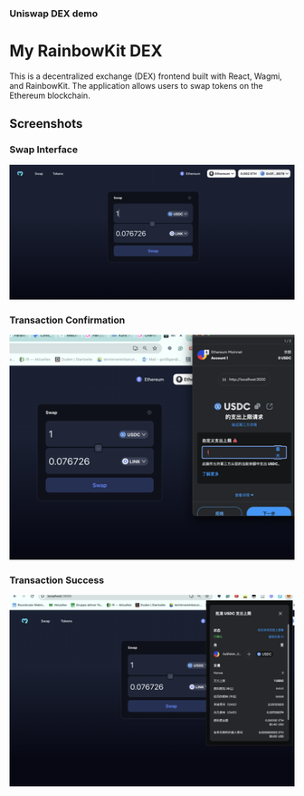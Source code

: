 ### Uniswap DEX demo

# My RainbowKit DEX

This is a decentralized exchange (DEX) frontend built with React, Wagmi, and RainbowKit. The application allows users to swap tokens on the Ethereum blockchain.


## Screenshots

### Swap Interface
![Swap Interface](../../task6/dex/src/sc1.png)

### Transaction Confirmation
![Transaction Confirmation](../../task6/dex/src/sc2.png)

### Transaction Success
![Transaction Success](../../task6/dex/src/sc3.png)

